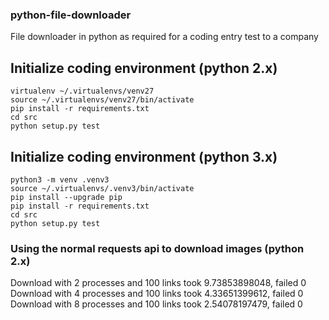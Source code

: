 
### python-file-downloader

File downloader in python as required for a coding entry test to a company

## Initialize coding environment (python 2.x)
```
virtualenv ~/.virtualenvs/venv27 
source ~/.virtualenvs/venv27/bin/activate
pip install -r requirements.txt
cd src
python setup.py test
```

## Initialize coding environment (python 3.x)
```
python3 -m venv .venv3 
source ~/.virtualenvs/.venv3/bin/activate
pip install --upgrade pip
pip install -r requirements.txt
cd src
python setup.py test
```

### Using the normal requests api to download images (python 2.x)

Download with 2 processes and 100 links took 9.73853898048, failed 0
Download with 4 processes and 100 links took 4.33651399612, failed 0
Download with 8 processes and 100 links took 2.54078197479, failed 0

